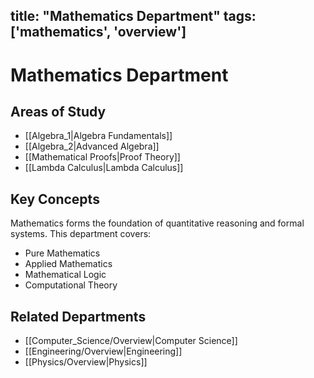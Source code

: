 title: "Mathematics Department"
tags: ['mathematics', 'overview']
---

# Mathematics Department

## Areas of Study

- [[Algebra_1|Algebra Fundamentals]]
- [[Algebra_2|Advanced Algebra]]
- [[Mathematical Proofs|Proof Theory]]
- [[Lambda Calculus|Lambda Calculus]]

## Key Concepts

Mathematics forms the foundation of quantitative reasoning and formal systems. This department covers:

- Pure Mathematics
- Applied Mathematics
- Mathematical Logic
- Computational Theory

## Related Departments
- [[Computer_Science/Overview|Computer Science]]
- [[Engineering/Overview|Engineering]]
- [[Physics/Overview|Physics]]